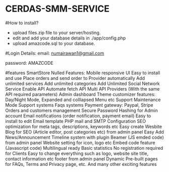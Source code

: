 # CERDAS-SMM-SERVICE
#How to install?

- upload files.zip file to your server/hosting.
- edit and add your database details in ./app/config.php
- upload amazcode.sql to your database.

#Login Details:
email: numairawan1@gmail.com

password: AMAZCODE

#features
SmartStore Nulled Features:
Mobile responsive UI
Easy to install and use
Place orders and send order to Provider automatically
Add unlimited services
Add unlimited categories
Add Unlimited Social Network Service
Enable API
Automate fetch API
Multi API Providers (With the same API required parameters)
Admin dashboard
Theme customizer features: Day/Night Mode, Expanded and colllapsed Menu etc
Support Maintenance Mode
Support systems
Faqs systems
Payment gateway: Paypal, Stripe
Orders and customers management
Secure Password Hashing for Admin account
Email notifications (order notification, payment email)
Easy to install to edit Email template
PHP mail and SMTP Configuration
SEO optimization for meta tags, descriptions, keywords etc
Easy create Wesbite Blog for SEO (Article editor, post categories etc) from admin panel
Easy Add News/Announcement Timeline system with plugin Beamer (JS emded code) from admin panel
Website setting for icon, logo etc
Embed code feature (Javascript code)
Multilingual ready
Basic statistics
No registration required for Clients
Easy to change everything such as logo, website site title, contact information etc footer from admin panel
Dynamic Pre-built pages for FAQs, Terms and Privacy page, etc.
And many other exciting features
